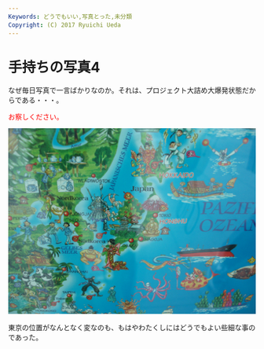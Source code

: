 ```yaml
---
Keywords: どうでもいい,写真とった,未分類
Copyright: (C) 2017 Ryuichi Ueda
---
```


# 手持ちの写真4
なぜ毎日写真で一言ばかりなのか。それは、プロジェクト大詰め大爆発状態だからである・・・。

<span style="color: #ff0000;">お察しください。</span>

<a href="P7270094.jpg"><img class="aligncenter size-full wp-image-493" alt="OLYMPUS DIGITAL CAMERA" src="P7270094.jpg" width="800" /></a>


東京の位置がなんとなく変なのも、もはやわたくしにはどうでもよい些細な事のであった。
